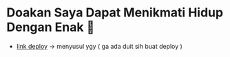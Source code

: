 # Doakan Saya Dapat Menikmati Hidup Dengan Enak 🙂

- [link deploy](https://github.com/fahrulrz/SiMaPro_SOB) -> menyusul ygy ( ga ada duit sih buat deploy )